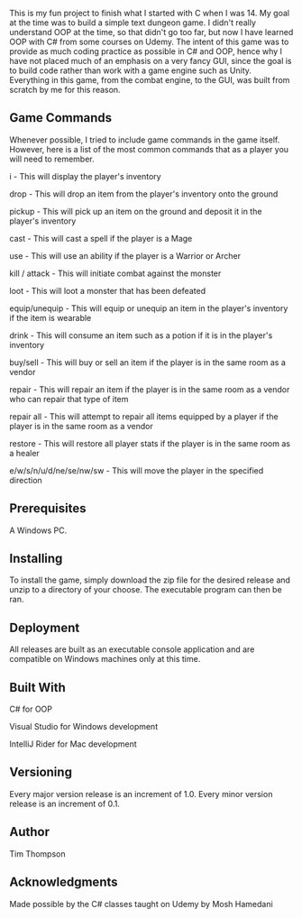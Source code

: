 <p>This is my fun project to finish what I started with C when I was 14. My goal at the time was to build a simple text dungeon game. I didn't really understand OOP at the time, so that didn't go too far, but now I have learned OOP with C# from some courses on Udemy. The intent of this game was to provide as much coding practice as possible in C# and OOP, hence why I have not placed much of an emphasis on a very fancy GUI, since the goal is to build code rather than work with a game engine such as Unity. Everything in this game, from the combat engine, to the GUI, was built from scratch by me for this reason.</p>

<h2>Game Commands</h2>

<p>Whenever possible, I tried to include game commands in the game itself. However, here is a list of the most common commands that as a player you will need to remember.</p>

<p>i - This will display the player's inventory</p>
<p>drop <item> - This will drop an item from the player's inventory onto the ground</p>
<p>pickup <item> - This will pick up an item on the ground and deposit it in the player's inventory</p>
<p>cast <spell> - This will cast a spell if the player is a Mage</p>
<p>use <ability> - This will use an ability if the player is a Warrior or Archer</p>
<p>kill <monster> / attack <monster> - This will initiate combat against the monster</p>
<p>loot <monster> - This will loot a monster that has been defeated</p>
<p>equip/unequip <item> - This will equip or unequip an item in the player's inventory if the item is wearable</p>
<p>drink <potion> - This will consume an item such as a potion if it is in the player's inventory</p>
<p>buy/sell <item> - This will buy or sell an item if the player is in the same room as a vendor</p>
<p>repair <item> - This will repair an item if the player is in the same room as a vendor who can repair that type of item</p>
<p>repair all - This will attempt to repair all items equipped by a player if the player is in the same room as a vendor</p>
<p>restore - This will restore all player stats if the player is in the same room as a healer</p>
<p>e/w/s/n/u/d/ne/se/nw/sw - This will move the player in the specified direction</p>

<h2>Prerequisites</h2>

<p>A Windows PC.</p>

<h2>Installing</h2>

<p>To install the game, simply download the zip file for the desired release and unzip to a directory of your choose. The executable program can then be ran.</p>

<h2>Deployment</h2>

<p>All releases are built as an executable console application and are compatible on Windows machines only at this time.</p>

<h2>Built With</h2>

<p>C# for OOP</p>
<p>Visual Studio for Windows development</p>
<p>IntelliJ Rider for Mac development</p>

<h2>Versioning</h2>

<p>Every major version release is an increment of 1.0. Every minor version release is an increment of 0.1.</p>

<h2>Author</h2>

<p>Tim Thompson</p>

<h2>Acknowledgments</h2>

<p>Made possible by the C# classes taught on Udemy by Mosh Hamedani</p>
